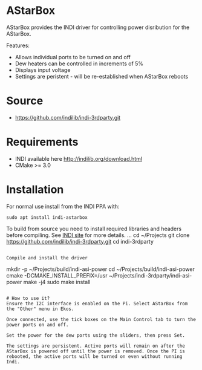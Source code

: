 # AStarBox
AStarBox provides the INDI driver for controlling power disribution for the AStarBox.

Features:
  - Allows individual ports to be turned on and off
  - Dew heaters can be controlled in increments of 5%
  - Displays input voltage
  - Settings are peristent - will be re-established when AStarBox reboots

# Source
* https://github.com/indilib/indi-3rdparty.git

# Requirements
* INDI available here http://indilib.org/download.html
* CMake >= 3.0

# Installation
For normal use install from the INDI PPA with:
```
sudo apt install indi-astarbox
```

To build from source you need to install required libraries and headers before compiling. See [INDI site](http://indilib.org/download.html) for more details.
...
cd ~/Projects
git clone https://github.com/indilib/indi-3rdparty.git
cd indi-3rdparty
```

Compile and install the driver
```
mkdir -p ~/Projects/build/indi-asi-power
cd ~/Projects/build/indi-asi-power
cmake -DCMAKE_INSTALL_PREFIX=/usr ~/Projects/indi-3rdparty/indi-asi-power
make -j4
sudo make install
```

# How to use it?
Ensure the I2C interface is enabled on the Pi. Select AStarBox from the "Other" menu in Ekos.

Once connected, use the tick boxes on the Main Control tab to turn the power ports on and off.

Set the power for the dew ports using the sliders, then press Set.

The settings are persistent. Active ports will remain on after the AStarBox is powered off until the power is removed. Once the PI is rebooted, the active ports will be turned on even without running Indi.
